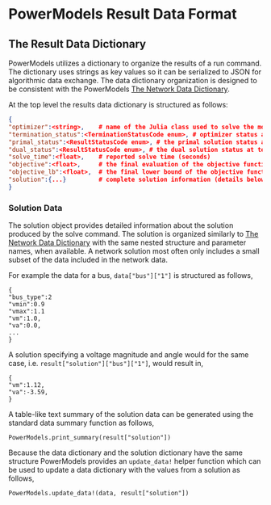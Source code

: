 # PowerModels Result Data Format

## The Result Data Dictionary

PowerModels utilizes a dictionary to organize the results of a run command. The dictionary uses strings as key values so it can be serialized to JSON for algorithmic data exchange.
The data dictionary organization is designed to be consistent with the PowerModels [The Network Data Dictionary](@ref).

At the top level the results data dictionary is structured as follows:

```json
{
"optimizer":<string>,    # name of the Julia class used to solve the model
"termination_status":<TerminationStatusCode enum>, # optimizer status at termination
"primal_status":<ResultStatusCode enum>, # the primal solution status at termination
"dual_status":<ResultStatusCode enum>, # the dual solution status at termination
"solve_time":<float>,    # reported solve time (seconds)
"objective":<float>,     # the final evaluation of the objective function
"objective_lb":<float>,  # the final lower bound of the objective function (if available)
"solution":{...}         # complete solution information (details below)
}
```

### Solution Data

The solution object provides detailed information about the solution
produced by the solve command. The solution is organized similarly to
[The Network Data Dictionary](@ref) with the same nested structure and
parameter names, when available.  A network solution most often only includes
a small subset of the data included in the network data.

For example the data for a bus, `data["bus"]["1"]` is structured as follows,

```
{
"bus_type":2
"vmin":0.9
"vmax":1.1
"vm":1.0,
"va":0.0,
...
}
```

A solution specifying a voltage magnitude and angle would for the same case, i.e. `result["solution"]["bus"]["1"]`, would result in,

```
{
"vm":1.12,
"va":-3.59,
}
```

A table-like text summary of the solution data can be generated using the standard data summary function as follows,

```
PowerModels.print_summary(result["solution"])
```

Because the data dictionary and the solution dictionary have the same structure
PowerModels provides an `update_data!` helper function which can be used to
update a data dictionary with the values from a solution as follows,

```
PowerModels.update_data!(data, result["solution"])
```
